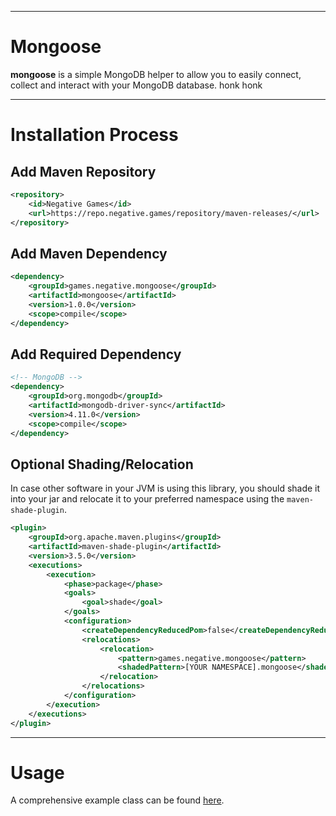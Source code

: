 ***
# Mongoose
**mongoose** is a simple MongoDB helper to allow you to easily connect, collect and interact with your MongoDB database. honk honk
***
# Installation Process
## Add Maven Repository
```xml
<repository>
    <id>Negative Games</id>
    <url>https://repo.negative.games/repository/maven-releases/</url>
</repository>
```

## Add Maven Dependency
```xml
<dependency>
    <groupId>games.negative.mongoose</groupId>
    <artifactId>mongoose</artifactId>
    <version>1.0.0</version>
    <scope>compile</scope>
</dependency>
```

## Add Required Dependency
```xml
<!-- MongoDB -->
<dependency>
    <groupId>org.mongodb</groupId>
    <artifactId>mongodb-driver-sync</artifactId>
    <version>4.11.0</version>
    <scope>compile</scope>
</dependency>
```

## Optional Shading/Relocation
In case other software in your JVM is using this library,
you should shade it into your jar and relocate it to your preferred namespace using the `maven-shade-plugin`.
```xml 
<plugin>
    <groupId>org.apache.maven.plugins</groupId>
    <artifactId>maven-shade-plugin</artifactId>
    <version>3.5.0</version>
    <executions>
        <execution>
            <phase>package</phase>
            <goals>
                <goal>shade</goal>
            </goals>
            <configuration>
                <createDependencyReducedPom>false</createDependencyReducedPom>
                <relocations>
                    <relocation>
                        <pattern>games.negative.mongoose</pattern>
                        <shadedPattern>[YOUR NAMESPACE].mongoose</shadedPattern>
                    </relocation>
                </relocations>
            </configuration>
        </execution>
    </executions>
</plugin>
```
***
# Usage
A comprehensive example class can be found [here](https://github.com/Negative-Games/mongoose/blob/main/src/main/java/games/negative/mongoose/example/Example.java).


